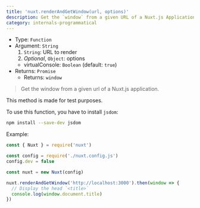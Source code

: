 ```yaml
---
title: 'nuxt.renderAndGetWindow(url, options)'
description: Get the `window` from a given URL of a Nuxt.js Application.
category: internals-programmatical
---
```


- Type: `Function`
- Argument: `String`
  1. `String`: URL to render
  2. _Optional_, `Object`: options
  - virtualConsole: `Boolean` (default: `true`)
- Returns: `Promise`
  - Returns: `window`

> Get the window from a given url of a Nuxt.js application.

<alert>

This method is made for test purposes.

</alert>

To use this function, you have to install `jsdom`:

```bash
npm install --save-dev jsdom
```

Example:

```js
const { Nuxt } = require('nuxt')

const config = require('./nuxt.config.js')
config.dev = false

const nuxt = new Nuxt(config)

nuxt.renderAndGetWindow('http://localhost:3000').then(window => {
  // Display the head `<title>`
  console.log(window.document.title)
})
```
